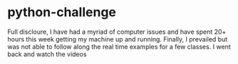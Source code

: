 # python-challenge

Full discloure, I have had a myriad of computer issues and have spent 20+ hours this week getting my machine up and running. Finally, I prevailed but was not able to follow along the real time examples for a few classes. I went back and watch the videos
